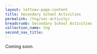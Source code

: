 ```yaml
---
layout: leftnav-page-content
title: Secondary School Activities
permalink: /tng/sec-activity/
breadcrumb: Secondary School Activities
collection_name: tng
second_nav_title: 
---
```


Coming soon.